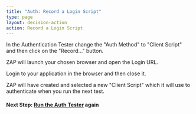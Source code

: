 ```yaml
---
title: "Auth: Record a Login Script"
type: page
layout: decision-action
action: Record a Login Script
---
```


In the Authentication Tester change the "Auth Method" to "Client Script" and then click on the "Record..." button.

ZAP will launch your chosen browser and open the Login URL.

Login to your application in the browser and then close it.

ZAP will have created and selected a new "Client Script" which it will use to authenticate when you run the next test.

#### Next Step: [Run the Auth Tester](../auth-tester-results/) again
